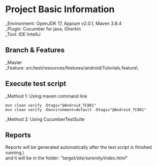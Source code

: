 # Project Basic Information
_Environment: OpenJDK 17, Appium v2.0.1, Maven 3.8.4\
_Plugin: Cucumber for java, Gherkin\
_Tool: IDE IntelliJ

## Branch & Features
_Master\
_Feature: src/test/resources/features/android/Tutorials.feature\


## Execute test script
_Method 1: Using maven command line
```
mvn clean verify -Dtags="@Android_TC001"
mvn clean verify -Denvironment=default -Dtags="@Android_TC001"
```
_Method 2: Using CucumberTestSuite

## Reports
Reports will be generated automatically after the test script is finished running,\  
and it will be in the folder: "_target/site/serenity/index.html_"




